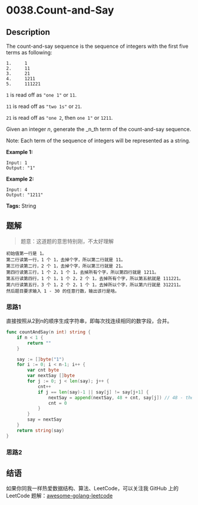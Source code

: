 # 0038.Count-and-Say

## Description

The count-and-say sequence is the sequence of integers with the first five terms as following:

```text
1.     1
2.     11
3.     21
4.     1211
5.     111221
```

`1` is read off as `"one 1"` or `11`.

`11` is read off as `"two 1s"` or `21`.

`21` is read off as `"one 2`, then `one 1"` or `1211`.

Given an integer _n_, generate the _n_th term of the count-and-say sequence.

Note: Each term of the sequence of integers will be represented as a string.

**Example 1:**

```text
Input: 1
Output: "1"
```

**Example 2:**

```text
Input: 4
Output: "1211"
```

**Tags:** String

## 题解

> 题意：这道题的意思特别刚，不太好理解

```text
初始值第一行是 1。
第二行读第一行，1 个 1，去掉个字，所以第二行就是 11。
第三行读第二行，2 个 1，去掉个字，所以第三行就是 21。
第四行读第三行，1 个 2，1 个 1，去掉所有个字，所以第四行就是 1211。
第五行读第四行，1 个 1，1 个 2，2 个 1，去掉所有个字，所以第五航就是 111221。
第六行读第五行，3 个 1，2 个 2，1 个 1，去掉所以个字，所以第六行就是 312211。
然后题目要求输入 1 - 30 的任意行数，输出该行是啥。
```

### 思路1

直接按照从2到n的顺序生成字符串，即每次找连续相同的数字段，合并。

```go
func countAndSay(n int) string {
    if n < 1 {
        return ""
    }

    say := []byte("1")
    for i := 0; i < n-1; i++ {
        var cnt byte
        var nextSay []byte
        for j := 0; j < len(say); j++ {
            cnt++
            if j == len(say)-1 || say[j] != say[j+1] {
                nextSay = append(nextSay, 48 + cnt, say[j]) // 48 - the ASCII code point of "0"
                cnt = 0
            }
        }
        say = nextSay
    }
    return string(say)
}
```

### 思路2

## 结语

如果你同我一样热爱数据结构、算法、LeetCode，可以关注我 GitHub 上的 LeetCode 题解：[awesome-golang-leetcode](https://github.com/kylesliu/awesome-golang-algorithm)


